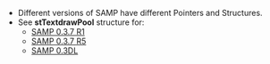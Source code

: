 * Different versions of SAMP have different Pointers and Structures.
* See **stTextdrawPool** structure for:
    * [SAMP 0.3.7 R1](https://github.com/BlastHackNet/mod_sa/blob/master/src/samp.h#L333)
    * [SAMP 0.3.7 R5](https://github.com/BlastHackNet/mod_sa/blob/samp-037r5/src/samp.h#L340)
    * [SAMP 0.3DL](https://github.com/BlastHackNet/mod_sa/blob/samp-03dl/src/samp.h#L340)